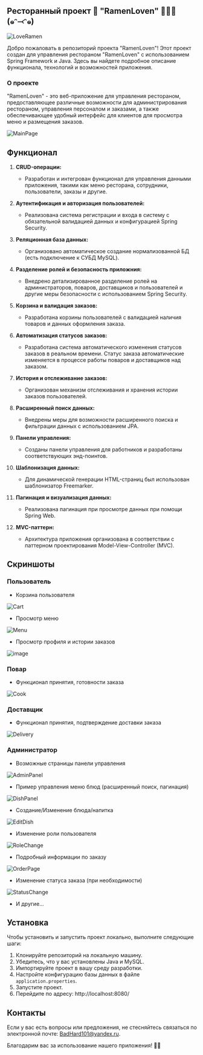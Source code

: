 ## Ресторанный проект 🌸 "RamenLoven" 🍜🍥🥢(๑ᵔ⤙ᵔ๑)

![LoveRamen](https://github.com/BadHard101/RamenLoven/assets/91153396/331f8d2c-ae0f-4079-b57f-7516fb0e6ba0)

Добро пожаловать в репозиторий проекта "RamenLoven"! Этот проект создан для управления рестораном "RamenLoven" с использованием Spring Framework и Java. Здесь вы найдете подробное описание функционала, технологий и возможностей приложения.

### О проекте

"RamenLoven" - это веб-приложение для управления рестораном, предоставляющее различные возможности для администрирования рестораном, управления персоналом и заказами, а также обеспечивающее удобный интерфейс для клиентов для просмотра меню и размещения заказов.

![MainPage](https://github.com/BadHard101/RamenLoven/assets/91153396/c555289b-b511-4ae6-be27-0619760d1d99)

## Функционал

1. **CRUD-операции:**
   - Разработан и интегрован функционал для управления данными приложения, такими как меню ресторана, сотрудники, пользователи, заказы и другие.

2. **Аутентификация и авторизация пользователей:**
   - Реализована система регистрации и входа в систему с обязательной валидацией данных и конфигурацией Spring Security.

3. **Реляционная база данных:**
   - Организовано автоматическое создание нормализованной БД (есть подключение к СУБД MySQL).

4. **Разделение ролей и безопасность приложния:**
   - Внедрено детализированное разделение ролей на администраторов, поваров, доставщиков и пользователей и другие меры безопасности с использованием Spring Security.

5. **Корзина и валидация заказов:**
    - Разработана корзины пользователей с валидацией наличия товаров и данных оформления заказа.

6. **Автоматизация статусов заказов:**
    - Разработана система автоматического изменения статусов заказов в реальном времени. Статус заказа автоматические изменяется в процессе работы поваров и доставщиков над заказом.

7. **История и отслеживание заказов:**
    - Организован механизм отслеживания и хранения истории заказов пользователей.

8. **Расширенный поиск данных:**
    - Внедрены меры для возможности расширенного поиска и фильтрации данных с использованием JPA.

9. **Панели управления:**
    - Созданы панели управления для работников и разработаны соответствующих энд-поинтов.

10. **Шаблонизация данных:**
    - Для динамической генерации HTML-страниц был использован шаблонизатор Freemarker.

11. **Пагинация и визуализация данных:**
    - Реализована пагинация при просмотре данных при помощи Spring Web.

12. **MVC-паттерн:**
    - Архитектура приложения организована в соответствии с паттерном проектирования Model-View-Controller (MVC).

## Скриншоты

### Пользователь

   - Корзина пользователя

![Cart](https://github.com/BadHard101/RamenLoven/assets/91153396/89b5ce61-edc2-425d-8fe1-c22019d36247)

   - Просмотр меню

![Menu](https://github.com/BadHard101/RamenLoven/assets/91153396/2e4ec361-d947-4f3a-b493-e7f10ed033a4)

   - Просмотр профиля и истории заказов

![image](https://github.com/BadHard101/RamenLoven/assets/91153396/7e69f403-bcc5-452d-ab5e-0adb3aee359f)

### Повар

   - Функционал принятия, готовности заказа

![Cook](https://github.com/BadHard101/RamenLoven/assets/91153396/0b00e52b-27ff-4d67-933a-ab604af0536d)

### Доставщик

   - Функционал принятия, подтверждение доставки заказа

![Delivery](https://github.com/BadHard101/RamenLoven/assets/91153396/d549dbd3-30ee-465a-aa05-56677e2787c7)

### Администратор

   - Возможные страницы панели управления

![AdminPanel](https://github.com/BadHard101/RamenLoven/assets/91153396/f473120e-bd5e-4efd-8dec-31d85ba51672)

   - Пример управления меню блюд (расширенный поиск, пагинация)

![DishPanel](https://github.com/BadHard101/RamenLoven/assets/91153396/10b86597-7865-4dbc-86aa-1fa593bce86a)

   - Создание/Изменение блюда/напитка

![EditDish](https://github.com/BadHard101/RamenLoven/assets/91153396/4fb33b55-a65f-4577-95dc-aeed7e50cb17)

   - Изменение роли пользователя

![RoleChange](https://github.com/BadHard101/RamenLoven/assets/91153396/67e5a55b-b9c0-48d4-83ca-fbe695ebd788)

   - Подробный информации по заказу

![OrderPage](https://github.com/BadHard101/RamenLoven/assets/91153396/2b0b529d-41f8-4eca-b7fe-8fc2741e7c12)

   - Изменение статуса заказа (при необходимости)

![StatusChange](https://github.com/BadHard101/RamenLoven/assets/91153396/6b29ba38-21ac-4a30-8197-8e52eb70df58)

   - И другие...

## Установка

Чтобы установить и запустить проект локально, выполните следующие шаги:

1. Клонируйте репозиторий на локальную машину.
2. Убедитесь, что у вас установлены Java и MySQL.
3. Импортируйте проект в вашу среду разработки.
4. Настройте конфигурацию базы данных в файле `application.properties`.
5. Запустите проект.
6. Перейдите по адресу: http://localhost:8080/

## Контакты

Если у вас есть вопросы или предложения, не стесняйтесь связаться по электронной почте: [BadHard101@yandex.ru](mailto:BadHard101@yandex.ru).

Благодарим вас за использование нашего приложения! 🍜🎉
